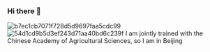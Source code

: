 ### Hi there 👋

<!--
**tys142730/tys142730** is a ✨ _special_ ✨ repository because its `README.md` (this file) appears on your GitHub profile.

Here are some ideas to get you started:

- 🔭 I’m currently working on ...
- 🌱 I’m currently learning ...
- 👯 I’m looking to collaborate on ...
- 🤔 I’m looking for help with ...
- 💬 Ask me about ...
- 📫 How to reach me: ...
- 😄 Pronouns: ...
- ⚡ Fun fact: ...
-->
![b7ec1cb7071f728d5d9697faa5cdc99](https://user-images.githubusercontent.com/122695820/225588640-fa22fcb0-f7b2-4512-906d-0deddf6f9023.jpg)
![54d1cd9b5d3ef243d71aa40bd6c239f](https://user-images.githubusercontent.com/122695820/225588687-d9cf0742-1d93-4d26-b5d0-d67603bbbb4b.jpg)
I am jointly trained with the Chinese Academy of Agricultural Sciences, so I am in Beijing
